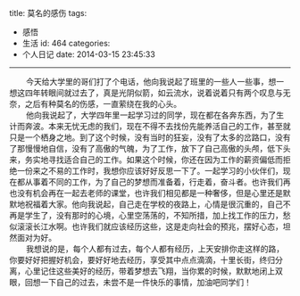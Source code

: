 title: 莫名的感伤
tags:
  - 感悟
  - 生活
id: 464
categories:
  - 个人日记
date: 2014-03-15 23:45:33
---

<div style="font-size: 14px;"><span style="padding-left: 30px;">今天给大学里的哥们打了个电话，他向我说起了班里的一些人一些事，想一想这四年转眼间就过去了，真是光阴似箭，如云流水，说着说着只有两个叹息与无奈，之后有种莫名的伤感，一直萦绕在我的心头。</span></div>
<div style="font-size: 14px;"><span style="padding-left: 30px;">他向我说起了，大学四年里一起学习过的同学，现在都在各奔东西，为了生计而奔波。本来无忧无虑的我们，现在不得不去找份先能养活自己的工作，甚至就只是一个栖身之地。到了这个时候，没有当时的狂妄，没有了太多的岔路口，没有了那慢慢地自信，没有了高傲的气魄，为了工作，放下了自己高傲的头颅，低下头来，务实地寻找适合自己的工作。如果这个时候，你还在因为工作的薪资偏低而拒绝一份来之不易的工作时，我想你应该好好反思一下了。一起学习的小伙伴们，现在都从事着不同的工作，为了自己的梦想而准备着，行走着，奋斗者。也许我们再也没有机会再在一起去老师的课堂，也许我们相见都是一种奢侈，但是心里还是默默地祝福着大家。他向我说起，自己走在学校的夜路上，心情是很沉重的，自己不再是学生了，没有那时的心境，心里空荡荡的，不知所措，加上找工作的压力，愁似滚滚长江水啊。也许我们就应该经历这些，这是走向社会的预兆，摆好心态，坦然面对为好。</span></div>
<div style="font-size: 14px;"><span style="padding-left: 30px;">我想说的是，每个人都有过去，每个人都有经历，上天安排你走这样的路，你要好好把握好机会，要好好地去经历，享受其中点点滴滴，十里长街，终归分离，心里记住这些美好的经历，带着梦想去飞翔，当你累的时候，默默地闭上双眼，回想一下自己的过去，未尝不是一件快乐的事情，加油吧同学们！</span></div>